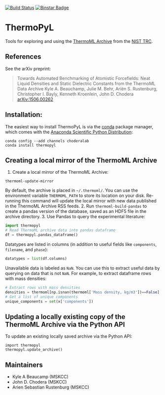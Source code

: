 [![Build Status](https://travis-ci.org/choderalab/thermopyl.png?branch=master)](https://travis-ci.org/choderalab/thermopyl)
[![Binstar Badge](https://binstar.org/choderalab/thermopyl-dev/badges/version.svg)](https://binstar.org/choderalab/thermopyl-dev)

ThermoPyL
=========

Tools for exploring and using the [ThermoML Archive](http://trc.nist.gov/ThermoML.html) from the [NIST TRC](http://trc.nist.gov).

## References

See the arXiv preprint:
> Towards Automated Benchmarking of Atomistic Forcefields: Neat Liquid Densities and Static Dielectric Constants from the ThermoML Data Archive
> Kyle A. Beauchamp, Julie M. Behr, Ariën S. Rustenburg, Christopher I. Bayly, Kenneth Kroenlein, John D. Chodera
> [arXiv:1506.00262](arXiv:1506.00262)

## Installation:

The easiest way to install ThermoPyL is via the [conda](http://conda.pydata.org/docs/) package manager, which comes with the [Anaconda Scientific Python Distribution](https://store.continuum.io/cshop/anaconda/):
```
conda config --add channels choderalab
conda install thermopyl
```

## Creating a local mirror of the ThermoML Archive

1.  Create a local mirror of the ThermoML Archive:
```
thermoml-update-mirror
```
By default, the archive is placed in `~/.thermoml/`.
You can use the environment variable `THERMOML_PATH` to store its location on your disk.
Re-running this command will update the local mirror with new data published in the ThermoML Archive RSS feeds.
2.  Run `thermoml-build-pandas` to create a pandas version of the database, saved as an HDF5 file in the archive directory.
3.  Use Pandas to query the experimental literature:
```python
import thermopyl
# Read ThermoML archive data into pandas dataframe
df = thermopyl.pandas_dataframe()
```
Datatypes are listed in columns (in addition to useful fields like `components`, `filename`, and `phase`):
```python
datatypes = list(df.columns)
```
Unavailable data is labeled as `NaN`. You can use this to extract useful data by querying on data that is not `NaN`.
For example, to extract dataframe rows with mass densities:
```python
# Extract rows with mass densities
densities = thermoml[np.isnan(thermoml['Mass density, kg/m3'])==False]
# Get a list of unique components
unique_components = set(x['components'])
```

## Updating a locally existing copy of the ThermoML Archive via the Python API

To update an existing locally saved archive via the Python API:
```
import thermopyl
thermopyl.update_archive()
```

Maintainers
-----------

* Kyle A Beaucamp (MSKCC)
* John D. Chodera (MSKCC)
* Arien Sebastian Rustenburg (MSKCC)
